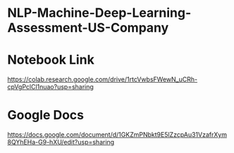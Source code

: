 # NLP-Machine-Deep-Learning-Assessment-US-Company

# Notebook Link
https://colab.research.google.com/drive/1rtcVwbsFWewN_uCRh-cpVgPclCl1nuao?usp=sharing

# Google Docs
https://docs.google.com/document/d/1GKZmPNbkt9E5lZzcpAu31VzafrXym8QYhEHa-G9-hXU/edit?usp=sharing
